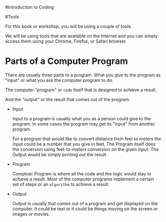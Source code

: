 #Introduction to Coding 



#Tools

For this book or workshop, you will be using a couple of tools. 

We will be using tools that are available on the Internet and you can simply access them using your Chrome, Firefox, or Safari browser.


# Parts of a Computer Program

There are usually three parts to a program. What you give to the program as "input" or what you ask the computer program to do.

The computer "program" or `code` itself that is designed to achieve a result.

And the "output" or the result that comes out of the program.

- Input

  Input to a program is usually what you as a person could give to the program. In some cases the program may get its "input" from another program. 

  For a program that would like to convert distance from feet to meters the input could be a number that you give in feet. The Program itself does the conversion using feet-to-meters conversion on the given input. The Output would be simply printing out the result. 


- Program

  Comptuer Program is where all the code and the logic would stay to achieve a result. Most of the computer programs implement a certain set of steps or an `algorithm` to achieve a result. 

- Output

  Output is usually that comes out of a program and get displayed on the computer. It could be text or it could be things moving on the screen or images or movies.


